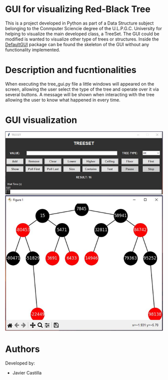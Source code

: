 # GUI for visualizing Red-Black Tree

This is a project developed in Python as part of a Data Structure subject belonging to the Conmputer Sciencie degree of the U.L.P.G.C. University for helping to visualize the main developed class, a TreeSet. The GUI could be modified is wanted to visualize other type of trees or structures. Inside the [DefaultGUI](https://github.com/Javier-Castilla/GUI-for-visualizing-Red-Black-Tree/tree/main/DefaultGUI) package can be found the skeleton of the GUI without any functionality implemented.

# Description and fucntionalities

When executing the tree_gui.py file a little windows will appeared on the screen, allowing the user select the type of the tree and operate over it via several buttons. A message will be shown when interacting with the tree allowing the user to know what happened in every time.

# GUI visualization
![GUI](images/gui.JPG)
![Tree](images/tree.JPG)

# Authors

Developed by:
- Javier Castilla
